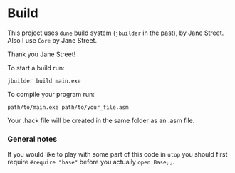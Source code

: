 # Build

This project uses `dune` build system (`jbuilder` in the past), by Jane Street.
Also I use `Core` by Jane Street. 

Thank you Jane Street!

To start a build run:

```
jbuilder build main.exe
```

To compile your program run:

```
path/to/main.exe path/to/your_file.asm
```

Your .hack file will be created in the same folder as an .asm file.

### General notes

If you would like to play with some part of this code in `utop` you
should first require `#require "base"` before you actually `open Base;;`.
